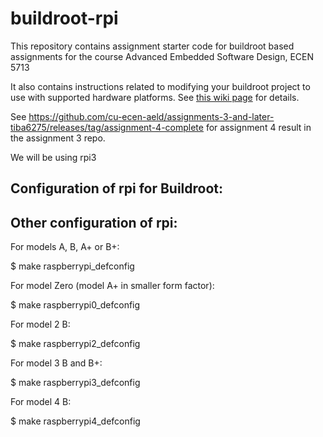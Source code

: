 # buildroot-rpi

This repository contains assignment starter code for buildroot based assignments for the course Advanced Embedded Software Design, ECEN 5713

It also contains instructions related to modifying your buildroot project to use with supported hardware platforms.  See [this wiki page](https://github.com/cu-ecen-5013/buildroot-assignments-base/wiki/Supported-Hardware) for details.

See https://github.com/cu-ecen-aeld/assignments-3-and-later-tiba6275/releases/tag/assignment-4-complete for assignment 4 result in the assignment 3 repo.

We will be using rpi3

Configuration of rpi  for Buildroot:
----------------------------
Other configuration of rpi:
----------------------------
For models A, B, A+ or B+:

  $ make raspberrypi_defconfig

For model Zero (model A+ in smaller form factor):

  $ make raspberrypi0_defconfig

For model 2 B:

  $ make raspberrypi2_defconfig

For model 3 B and B+:

  $ make raspberrypi3_defconfig

For model 4 B:

  $ make raspberrypi4_defconfig

